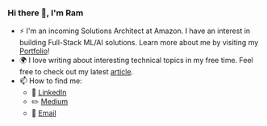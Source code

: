 ### Hi there 👋, I'm Ram

- :zap: I'm an incoming Solutions Architect at Amazon. I have an interest in building Full-Stack ML/AI solutions. Learn more about me by visiting my [Portfolio](https://ramvegiraju.github.io/PersonalPortfolio/)!
- :earth_africa: I love writing about interesting technical topics in my free time. Feel free to check out my latest [article](https://towardsdatascience.com/using-aws-sagemakers-linear-learner-to-solve-regression-problems-36732d802ba6).
- 📫 How to find me: 
  - :office: [LinkedIn](https://www.linkedin.com/in/ram-vegiraju-81272b162/)
  - :pencil2: [Medium](https://ram-vegiraju.medium.com/)
  - :email: [Email](mailto:rav3sa@virginia.edu?subject=[GitHub]%20Source%20Han%20Sans)

<!--
**RamVegiraju/RamVegiraju** is a ✨ _special_ ✨ repository because its `README.md` (this file) appears on your GitHub profile.

Here are some ideas to get you started:

- 🔭 I’m currently working on ...
- 🌱 I’m currently learning ...
- 👯 I’m looking to collaborate on ...
- 🤔 I’m looking for help with ...
- 💬 Ask me about ...
- 📫 How to reach me: ...
- 😄 Pronouns: ...
- ⚡ Fun fact: ...
-->
